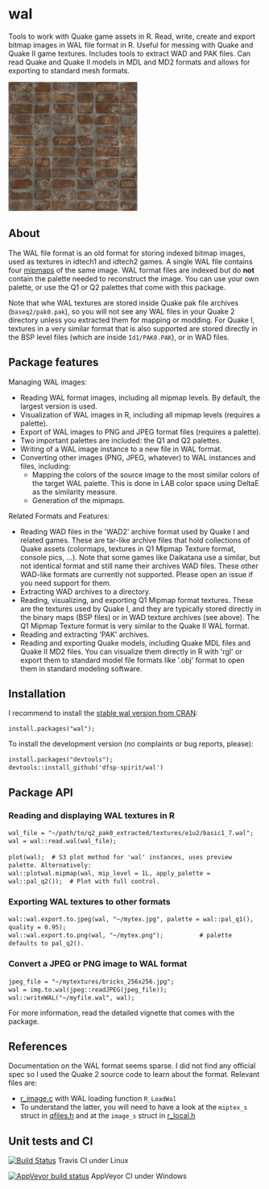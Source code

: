 # wal
Tools to work with Quake game assets in R. Read, write, create and export bitmap images in WAL file format in R. Useful for messing with Quake and Quake II game textures. Includes tools to extract WAD and PAK files. Can read Quake and Quake II models in MDL and MD2 formats and allows for exporting to standard mesh formats.

![Vis](./vignettes/Bricks050_256_Color.jpg?raw=true "Example Game texture.")

## About

The WAL file format is an old format for storing indexed bitmap images, used as textures in idtech1 and idtech2 games. A single WAL file contains four [mipmaps](https://en.wikipedia.org/wiki/Mipmap) of the same image. WAL format files are indexed but do **not** contain the palette needed to reconstruct the image. You can use your own palette, or use the Q1 or Q2 palettes that come with this package.

Note that whe WAL textures are stored inside Quake pak file archives (`baseq2/pak0.pak`), so you will not see any WAL files in your Quake 2 directory unless you extracted them for mapping or modding. For Quake I, textures in a very similar format that is also supported are stored directly in the BSP level files (which are inside `Id1/PAK0.PAK`), or in WAD files.


## Package features

Managing WAL images:

* Reading WAL format images, including all mipmap levels. By default, the largest version is used.
* Visualization of WAL images in R, including all mipmap levels (requires a palette).
* Export of WAL images to PNG and JPEG format files (requires a palette).
* Two important palettes are included: the Q1 and Q2 palettes.
* Writing of a WAL image instance to a new file in WAL format.
* Converting other images (PNG, JPEG, whatever) to WAL instances and files, including:
  * Mapping the colors of the source image to the most similar colors of the target WAL palette. This is done in LAB color space using DeltaE as the similarity measure.
  * Generation of the mipmaps.

Related Formats and Features:

* Reading WAD files in the 'WAD2' archive format used by Quake I and related games. These are tar-like archive files that hold collections of Quake assets (colormaps, textures in Q1 Mipmap Texture format, console pics, ...). Note that some games like Daikatana use a similar, but not identical format and still name their archives WAD files. These other WAD-like formats are currently not supported. Please open an issue if you need support for them.
* Extracting WAD archives to a directory.
* Reading, visualizing, and exporting Q1 Mipmap format textures. These are the textures used by Quake I, and they are typically stored directly in the binary maps (BSP files) or in WAD texture archives (see above). The Q1 Mipmap Texture format is very similar to the Quake II WAL format.
* Reading and extracting 'PAK' archives.
* Reading and exporting Quake models, including Quake MDL files and Quake II MD2 files. You can visualize them directly in R with 'rgl' or export them to standard model file formats like '.obj' format to open them in standard modeling software.


## Installation

I recommend to install the [stable wal version from CRAN](https://cran.r-project.org/package=wal):

    install.packages("wal");


To install the development version (no complaints or bug reports, please):

    install.packages("devtools");
    devtools::install_github('dfsp-spirit/wal')


## Package API

### Reading and displaying WAL textures in R

    wal_file = "~/path/to/q2_pak0_extracted/textures/e1u2/basic1_7.wal";
    wal = wal::read.wal(wal_file);
    
    plot(wal);  # S3 plot method for 'wal' instances, uses preview palette. Alternatively:
    wal::plotwal.mipmap(wal, mip_level = 1L, apply_palette = wal::pal_q2());  # Plot with full control.

### Exporting WAL textures to other formats
    
    wal::wal.export.to.jpeg(wal, "~/mytex.jpg", palette = wal::pal_q1(), quality = 0.95);
    wal::wal.export.to.png(wal, "~/mytex.png");          # palette defaults to pal_q2().
    
    
### Convert a JPEG or PNG image to WAL format

    jpeg_file = "~/mytextures/bricks_256x256.jpg";
    wal = img.to.wal(jpeg::readJPEG(jpeg_file));
    wal::writeWAL("~/myfile.wal", wal);

For more information, read the detailed vignette that comes with the package.

## References

Documentation on the WAL format seems sparse. I did not find any official spec so I used the Quake 2 source code to learn about the format. Relevant files are:

* [r_image.c](https://github.com/id-Software/Quake-2/blob/master/ref_soft/r_image.c) with WAL loading function `R_LoadWal`
* To understand the latter, you will need to have a look at the `miptex_s` struct in [qfiles.h](https://github.com/id-Software/Quake-2/blob/master/qcommon/qfiles.h) and at the `image_s` struct in [r_local.h](https://github.com/id-Software/Quake-2/blob/master/ref_soft/r_local.h)

## Unit tests and CI

[![Build Status](https://travis-ci.org/dfsp-spirit/wal.svg?branch=master)](https://travis-ci.org/dfsp-spirit/wal) Travis CI under Linux

[![AppVeyor build status](https://ci.appveyor.com/api/projects/status/github/dfsp-spirit/wal?branch=master&svg=true)](https://ci.appveyor.com/project/dfsp-spirit/wal) AppVeyor CI under Windows


